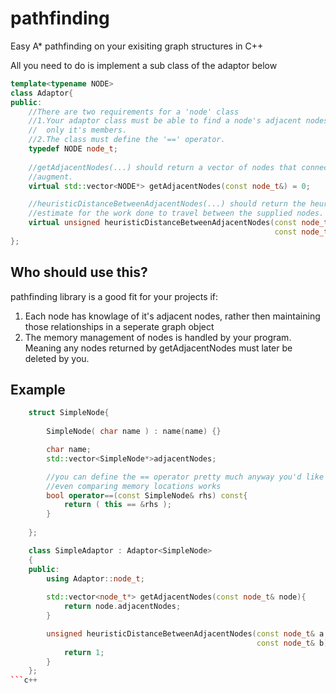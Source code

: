 # pathfinding
Easy A* pathfinding on your exisiting graph structures in C++

All you need to do is implement a sub class of the adaptor below

```c++
template<typename NODE>	
class Adaptor{
public:
	//There are two requirements for a 'node' class
	//1.Your adaptor class must be able to find a node's adjacent nodes using
	//	only it's members.
	//2.The class must define the '==' operator.
	typedef NODE node_t;
	
	//getAdjacentNodes(...) should return a vector of nodes that connect to it's
	//augment.
	virtual std::vector<NODE*> getAdjacentNodes(const node_t&) = 0;

	//heuristicDistanceBetweenAdjacentNodes(...) should return the heuristic
	//estimate for the work done to travel between the supplied nodes.
	virtual unsigned heuristicDistanceBetweenAdjacentNodes(const node_t&,
														   const node_t&) = 0;
};

```

## Who should use this?

 pathfinding library is a good fit for your projects if:
 1.	Each node has knowlage of it's adjacent nodes, rather then maintaining those
 relationships in a seperate graph object
 2. The memory management of nodes is handled by your program.  Meaning any
 nodes returned by getAdjacentNodes must later be deleted by you.

## Example

```c++
	struct SimpleNode{
		
		SimpleNode( char name ) : name(name) {}

		char name;
		std::vector<SimpleNode*>adjacentNodes;

		//you can define the == operator pretty much anyway you'd like
		//even comparing memory locations works
		bool operator==(const SimpleNode& rhs) const{
			return ( this == &rhs );
		}
		
	};

	class SimpleAdaptor : Adaptor<SimpleNode>
	{
	public:
		using Adaptor::node_t;
		
		std::vector<node_t*> getAdjacentNodes(const node_t& node){
			return node.adjacentNodes;
		}

		unsigned heuristicDistanceBetweenAdjacentNodes(const node_t& a,
													   const node_t& b){
			return 1;
		}
	};
```c++
